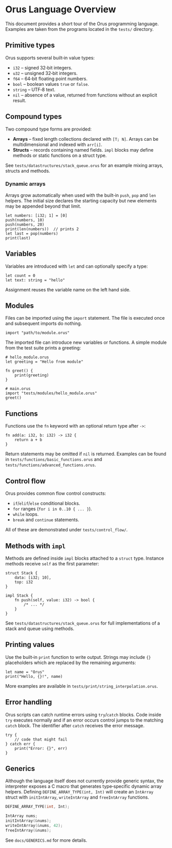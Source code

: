 # Orus Language Overview

This document provides a short tour of the Orus programming language.
Examples are taken from the programs located in the `tests/` directory.

## Primitive types

Orus supports several built‑in value types:

- `i32` – signed 32‑bit integers.
- `u32` – unsigned 32‑bit integers.
- `f64` – 64‑bit floating point numbers.
- `bool` – boolean values `true` or `false`.
- `string` – UTF‑8 text.
- `nil` – absence of a value, returned from functions without an explicit result.

## Compound types

Two compound type forms are provided:

- **Arrays** – fixed length collections declared with `[T; N]`. Arrays can be
  multidimensional and indexed with `arr[i]`.
- **Structs** – records containing named fields. `impl` blocks may define
  methods or static functions on a struct type.

See `tests/datastructures/stack_queue.orus` for an example mixing arrays,
structs and methods.

### Dynamic arrays

Arrays grow automatically when used with the built‑in `push`, `pop` and `len`
helpers. The initial size declares the starting capacity but new elements may
be appended beyond that limit.

```orus
let numbers: [i32; 1] = [0]
push(numbers, 10)
push(numbers, 20)
print(len(numbers))  // prints 2
let last = pop(numbers)
print(last)
```

## Variables

Variables are introduced with `let` and can optionally specify a type:

```orus
let count = 0
let text: string = "hello"
```
Assignment reuses the variable name on the left hand side.

## Modules

Files can be imported using the `import` statement. The file is executed once
and subsequent imports do nothing.

```orus
import "path/to/module.orus"
```

The imported file can introduce new variables or functions. A simple module
from the test suite prints a greeting:

```orus
# hello_module.orus
let greeting = "Hello from module"

fn greet() {
    print(greeting)
}

# main.orus
import "tests/modules/hello_module.orus"
greet()
```

## Functions

Functions use the `fn` keyword with an optional return type after `->`:

```orus
fn add(a: i32, b: i32) -> i32 {
    return a + b
}
```

Return statements may be omitted if `nil` is returned. Examples can be found
in `tests/functions/basic_functions.orus` and
`tests/functions/advanced_functions.orus`.

## Control flow

Orus provides common flow control constructs:

- `if`/`elif`/`else` conditional blocks.
- `for` ranges (`for i in 0..10 { ... }`).
- `while` loops.
- `break` and `continue` statements.

All of these are demonstrated under `tests/control_flow/`.

## Methods with `impl`

Methods are defined inside `impl` blocks attached to a `struct` type. Instance
methods receive `self` as the first parameter:

```orus
struct Stack {
    data: [i32; 10],
    top: i32
}

impl Stack {
    fn push(self, value: i32) -> bool {
        /* ... */
    }
}
```

See `tests/datastructures/stack_queue.orus` for full implementations of a stack
and queue using methods.

## Printing values

Use the built‑in `print` function to write output. Strings may include `{}`
placeholders which are replaced by the remaining arguments:

```orus
let name = "Orus"
print("Hello, {}!", name)
```

More examples are available in `tests/print/string_interpolation.orus`.

## Error handling

Orus scripts can catch runtime errors using `try`/`catch` blocks. Code inside
`try` executes normally and if an error occurs control jumps to the matching
`catch` block. The identifier after `catch` receives the error message.

```orus
try {
    // code that might fail
} catch err {
    print("Error: {}", err)
}
```

## Generics

Although the language itself does not currently provide generic syntax,
the interpreter exposes a C macro that generates type‑specific dynamic
array helpers. Defining `DEFINE_ARRAY_TYPE(int, Int)` will create an
`IntArray` struct with `initIntArray`, `writeIntArray` and
`freeIntArray` functions.

```c
DEFINE_ARRAY_TYPE(int, Int);

IntArray nums;
initIntArray(&nums);
writeIntArray(&nums, 42);
freeIntArray(&nums);
```

See `docs/GENERICS.md` for more details.

